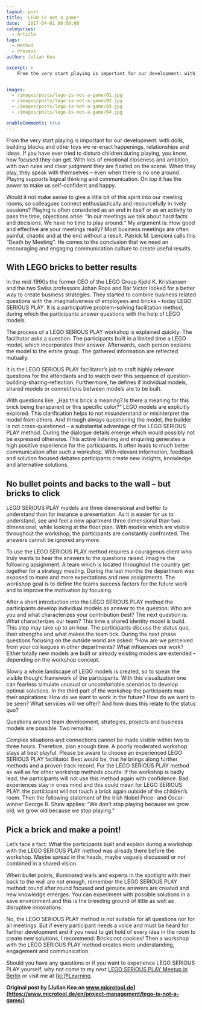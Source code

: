 ```yaml
---
layout: post
title:  LEGO is not a game!
date:   2017-04-01 00:00:00
categories:
  - Article
tags:
  - Method
  - Process
author: Julian Kea

excerpt: >
    From the very start playing is important for our development: with dolls, building blocks and other toys we re-enact happenings, relationships and ideas. If you have ever tried to disturb children during playing, you know, how focused they can get. With lots of emotional closeness and ambition, with own rules and clear judgment they are fixated on the scene. When they play, they speak with themselves – even when there is no one around. Playing supports logical thinking and communication. On top it has the power to make us self-confident and happy.


images:
  - /images/posts/lego-is-not-a-game/01.jpg
  - /images/posts/lego-is-not-a-game/02.jpg
  - /images/posts/lego-is-not-a-game/03.jpg
  - /images/posts/lego-is-not-a-game/04.jpg

enableComments: true
---
```


From the very start playing is important for our development: with dolls, building blocks and other toys we re-enact happenings, relationships and ideas. If you have ever tried to disturb children during playing, you know, how focused they can get. With lots of emotional closeness and ambition, with own rules and clear judgment they are fixated on the scene. When they play, they speak with themselves – even when there is no one around. Playing supports logical thinking and communication. On top it has the power to make us self-confident and happy.

Would it not make sense to give a little bit of this spirit into our meeting rooms, so colleagues connect enthusiastically and resourcefully in lively sessions? Playing is often considered as an end in itself or as an activity to pass the time, objections arise: “In our meetings we talk about hard facts and decisions. We have no time to play around.“ My argument is: How good and effective are your meetings really? Most business meetings are often painful, chaotic and at the end without a result. Patrick M. Lencioni calls this “Death by Meeting”. He comes to the conclusion that we need an encouraging and engaging communication culture to create useful results.

## With LEGO bricks to better results

In the mid-1990s the former CEO of the LEGO Group Kjeld K. Kristiansen and the two Swiss professors Johan Roos and Bar Victor looked for a better way to create business strategies. They started to combine business related questions with the imaginativeness of employees and bricks – today LEGO SERIOUS PLAY. It is a participative problem-solving facilitation method, during which the participants answer questions with the help of LEGO models.

The process of a LEGO SERIOUS PLAY workshop is explained quickly: The facilitator asks a question. The participants built in a limited time a LEGO model, which incorporates their answer. Afterwards, each person explains the model to the entire group. The gathered information are reflected mutually.

It is the LEGO SERIOUS PLAY facilitator’s job to craft highly relevant questions for the attendants and to watch over this sequence of question-building-sharing-reflection. Furthermore, he defines if individual models, shared models or connections between models are to be built.

With questions like: „Has this brick a meaning? Is there a meaning for this brick being transparent or this specific color?“ LEGO models are explicitly explored. This clarification helps to not misunderstand or misinterpret the model from others. And through always questioning the model, the builder is not cross-questioned – a substantial advantage of the LEGO SERIOUS PLAY method. During the dialogue details emerge which would possibly not be expressed otherwise. This active listening and enquiring generates a high positive experience for the participants. It often leads to much better communication after such a workshop. With relevant information, feedback and solution focused debates participants create new insights, knowledge and alternative solutions.


## No bullet points and backs to the wall – but bricks to click

LEGO SERIOUS PLAY models are three dimensional and better to understand than for instance a presentation. As it is easier for us to understand, see and feel a new apartment three dimensional than two dimensional, while looking at the floor plan. With models which are visible throughout the workshop, the participants are constantly confronted. The answers cannot be ignored any more.

To use the LEGO SERIOUS PLAY method requires a courageous client who truly wants to hear the answers to the questions raised. Imagine the following assignment: A team which is located throughout the country get together for a strategy meeting. During the last months the department was exposed to more and more expectations and new assignments. The workshop goal is to define the teams success factors for the future work and to improve the motivation by focusing.

After a short introduction into the LEGO SERIOUS PLAY method the participants develop individual models as answer to the question: Who are you and what characterizes your contribution best? The next question is: What characterizes our team? This time a shared identity model is build. This step may take up to an hour. The participants discuss the status quo, their strengths and what makes the team tick. During the next phase questions focusing on the outside world are asked: “How are we perceived from your colleagues in other departments? What influences our work? Either totally new models are built or already existing models are extended – depending on the workshop concept.

Slowly a whole landscape of LEGO models is created, so to speak the visible thought framework of the participants. With this visualization one can fearless simulate unusual or uncomfortable scenarios to develop optimal solutions. In the third part of the workshop the participants map their aspirations: How do we want to work in the future? How do we want to be seen? What services will we offer? And how does this relate to the status quo?

Questions around team development, strategies, projects and business models are possible. Two remarks:

Complex situations and connections cannot be made visible within two to three hours. Therefore, plan enough time.
A poorly moderated workshop stays at best playful. Please be aware to choose an experienced LEGO SERIOUS PLAY facilitator. Best would be, that he brings along further methods and a proven track record.
For the LEGO SERIOUS PLAY method as well as for other workshop methods counts: If the workshop is badly lead, the participants will not use this method again with confidence. Bad experiences stay in ones mind and this could mean for LEGO SERIOUS PLAY: the participant will not touch a brick again outside of the children’s room. Then the following statement of the Irish Nobel Price- and Oscar-winner George B. Shaw applies: “We don’t stop playing because we grow old; we grow old because we stop playing.”

## Pick a brick and make a point!

Let’s face a fact: What the participants built and explain during a workshop with the LEGO SERIOUS PLAY method was already there before the workshop. Maybe spread in the heads, maybe vaguely discussed or not combined in a shared vision.

When bullet points, illuminated walls and experts in the spotlight with their back to the wall are not enough, remember the LEGO SERIOUS PLAY method: round after round focused and genuine answers are created and new knowledge emerges. You can experiment with possible solutions in a save environment and this is the breeding ground of little as well as disruptive innovations.

No, the LEGO SERIOUS PLAY method is not suitable for all questions nor for all meetings. But if every participant needs a voice and must be heard for further development and if you need to get hold of every idea in the room to create new solutions, I recommend: Bricks not cookies! Then a workshop with the LEGO SERIOUS PLAY method creates more understanding, engagement and communication.

Should you have any questions or if you want to experience LEGO SERIOUS PLAY yourself, why not come to my next [LEGO SERIOUS PLAY Meetup in Berlin](http://www.meetup.com/LEGOSERIOUSPLAYMeetup/) or visit me at [[ki:]®Learning](http://www.kilearning.net/).


**Original post by [Julian Kea on www.microtool.de](https://www.microtool.de/en/project-management/lego-is-not-a-game/)**
